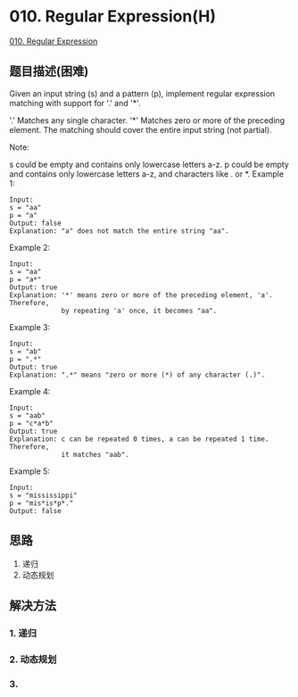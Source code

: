# 010. Regular Expression(H)
[010. Regular Expression](https://leetcode-cn.com/problems/regular-expression-matching/)

## 题目描述(困难)
Given an input string (s) and a pattern (p), implement regular expression matching with support for '.' and '*'.

'.' Matches any single character.
'*' Matches zero or more of the preceding element.
The matching should cover the entire input string (not partial).

Note:

s could be empty and contains only lowercase letters a-z.
p could be empty and contains only lowercase letters a-z, and characters like . or *.
Example 1:
```
Input:
s = "aa"
p = "a"
Output: false
Explanation: "a" does not match the entire string "aa".
```
Example 2:
```
Input:
s = "aa"
p = "a*"
Output: true
Explanation: '*' means zero or more of the preceding element, 'a'. Therefore, 
             by repeating 'a' once, it becomes "aa".
```
Example 3:
```
Input:
s = "ab"
p = ".*"
Output: true
Explanation: ".*" means "zero or more (*) of any character (.)".
```
Example 4:
```
Input:
s = "aab"
p = "c*a*b"
Output: true
Explanation: c can be repeated 0 times, a can be repeated 1 time. Therefore, 
             it matches "aab".
```
Example 5:
```
Input:
s = "mississippi"
p = "mis*is*p*."
Output: false
```

## 思路
1. 递归
2. 动态规划

## 解决方法

### 1. 递归

### 2. 动态规划

### 3. 
